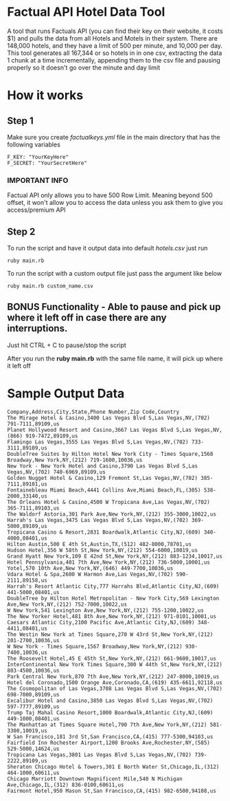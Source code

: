 # Factual API Hotel Data Tool
A tool that runs Factuals API (you can find their key on their website, it costs $1) 
and pulls the data from all Hotels and Motels in their system. 
There are 148,000 hotels, and they have a limit of 500 per minute, and 10,000 per day. 
This tool generates all 167,344 or so hotels in in one csv, 
extracting the data 1 chunk at a time incrementally, appending them to the csv file 
and pausing properly so it doesn't go over the minute and day limit


# How it works

## Step 1
Make sure you create *factualkeys.yml* file in the main directory that has the following variables

```
F_KEY: "YourKeyHere"
F_SECRET: "YourSecretHere"
```

### IMPORTANT INFO 
Factual API only allows you to have 500 Row Limit. Meaning beyond 500 offset, 
it won't allow you to access the data unless you ask them to give you access/premium API

## Step 2
To run the script and have it output data into default *hotels.csv* just run
```
ruby main.rb
```

To run the script with a custom output file just pass the argument like below
```
ruby main.rb custom_name.csv
```

## BONUS Functionality - Able to pause and pick up where it left off in case there are any interruptions. 
Just hit CTRL + C to pause/stop the script

After you run the **ruby main.rb** with the same file name, it will pick up where it left off

# Sample Output Data

```
Company,Address,City,State,Phone Number,Zip Code,Country
The Mirage Hotel & Casino,3400 Las Vegas Blvd S,Las Vegas,NV,(702) 791-7111,89109,us
Planet Hollywood Resort and Casino,3667 Las Vegas Blvd S,Las Vegas,NV,(866) 919-7472,89109,us
Flamingo Las Vegas,3555 Las Vegas Blvd S,Las Vegas,NV,(702) 733-3111,89109,us
DoubleTree Suites by Hilton Hotel New York City - Times Square,1568 Broadway,New York,NY,(212) 719-1600,10036,us
New York - New York Hotel and Casino,3790 Las Vegas Blvd S,Las Vegas,NV,(702) 740-6969,89109,us
Golden Nugget Hotel & Casino,129 Fremont St,Las Vegas,NV,(702) 385-7111,89101,us
Fontainebleau Miami Beach,4441 Collins Ave,Miami Beach,FL,(305) 538-2000,33140,us
The Orleans Hotel & Casino,4500 W Tropicana Ave,Las Vegas,NV,(702) 365-7111,89103,us
The Waldorf Astoria,301 Park Ave,New York,NY,(212) 355-3000,10022,us
Harrah's Las Vegas,3475 Las Vegas Blvd S,Las Vegas,NV,(702) 369-5000,89109,us
Tropicana Casino & Resort,2831 Boardwalk,Atlantic City,NJ,(609) 340-4000,08401,us
Hilton Austin,500 E 4th St,Austin,TX,(512) 482-8000,78701,us
Hudson Hotel,356 W 58th St,New York,NY,(212) 554-6000,10019,us
Grand Hyatt New York,109 E 42nd St,New York,NY,(212) 883-1234,10017,us
Hotel Pennsylvania,401 7th Ave,New York,NY,(212) 736-5000,10001,us
Yotel,570 10th Ave,New York,NY,(646) 449-7700,10036,us
Vdara Hotel & Spa,2600 W Harmon Ave,Las Vegas,NV,(702) 590-2111,89158,us
Harrah's Resort Atlantic City,777 Harrahs Blvd,Atlantic City,NJ,(609) 441-5000,08401,us
DoubleTree by Hilton Hotel Metropolitan - New York City,569 Lexington Ave,New York,NY,(212) 752-7000,10022,us
W New York,541 Lexington Ave,New York,NY,(212) 755-1200,10022,us
The New Yorker Hotel,481 8th Ave,New York,NY,(212) 971-0101,10001,us
Caesars Atlantic City,2100 Pacific Ave,Atlantic City,NJ,(609) 348-4411,08401,us
The Westin New York at Times Square,270 W 43rd St,New York,NY,(212) 201-2700,10036,us
W New York - Times Square,1567 Broadway,New York,NY,(212) 930-7400,10036,us
The Roosevelt Hotel,45 E 45th St,New York,NY,(212) 661-9600,10017,us
InterContinental New York Times Square,300 W 44th St,New York,NY,(212) 803-4500,10036,us
Park Central New York,870 7th Ave,New York,NY,(212) 247-8000,10019,us
Hotel del Coronado,1500 Orange Ave,Coronado,CA,(619) 435-6611,92118,us
The Cosmopolitan of Las Vegas,3708 Las Vegas Blvd S,Las Vegas,NV,(702) 698-7000,89109,us
Excalibur Hotel and Casino,3850 Las Vegas Blvd S,Las Vegas,NV,(702) 597-7777,89109,us
Trump Taj Mahal Casino Resort,1000 Boardwalk,Atlantic City,NJ,(609) 449-1000,08401,us
The Manhattan at Times Square Hotel,790 7th Ave,New York,NY,(212) 581-3300,10019,us
W San Francisco,181 3rd St,San Francisco,CA,(415) 777-5300,94103,us
Fairfield Inn Rochester Airport,1200 Brooks Ave,Rochester,NY,(585) 529-5000,14624,us
Tropicana Las Vegas,3801 Las Vegas Blvd S,Las Vegas,NV,(702) 739-2222,89109,us
Sheraton Chicago Hotel & Towers,301 E North Water St,Chicago,IL,(312) 464-1000,60611,us
Chicago Marriott Downtown Magnificent Mile,540 N Michigan Ave,Chicago,IL,(312) 836-0100,60611,us
Fairmont Hotel,950 Mason St,San Francisco,CA,(415) 982-6500,94108,us
```

